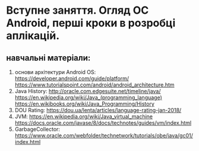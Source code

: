# Вступне заняття. Огляд ОС Android, перші кроки в розробці аплікацій.

## навчальні матеріали:
1) основи архітектури Android OS:
https://developer.android.com/guide/platform/<br> 
https://www.tutorialspoint.com/android/android_architecture.htm<br> 
2) Java History: http://oracle.com.edgesuite.net/timeline/java/<br> 
https://en.wikipedia.org/wiki/Java_(programming_language)<br> 
https://en.wikibooks.org/wiki/Java_Programming/History<br> 
3) DOU Rating: https://dou.ua/lenta/articles/language-rating-jan-2018/<br> 
4) JVM: https://en.wikipedia.org/wiki/Java_virtual_machine<br> 
https://docs.oracle.com/javase/8/docs/technotes/guides/vm/index.html<br> 
5) GarbageCollector:
https://www.oracle.com/webfolder/technetwork/tutorials/obe/java/gc01/index.html<br> 
